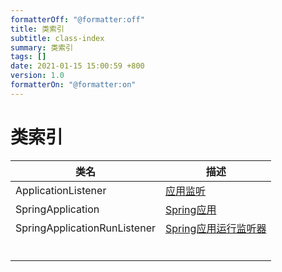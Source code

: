 ```yaml
---
formatterOff: "@formatter:off"
title: 类索引
subtitle: class-index 
summary: 类索引
tags: [] 
date: 2021-01-15 15:00:59 +800 
version: 1.0
formatterOn: "@formatter:on"
---
```


# 类索引

| 类名                         | 描述                                                         |
| ---------------------------- | ------------------------------------------------------------ |
| ApplicationListener          | [应用监听](../context/application-listener.md)           |
| SpringApplication            | [Spring应用](../boot/spring-application.md)           |
| SpringApplicationRunListener | [Spring应用运行监听器](../boot/spring-application-run-listener.md) |
|                              |                                                              |
|                              |                                                              |
|                              |                                                              |
|                              |                                                              |
|                              |                                                              |
|                              |                                                              |

